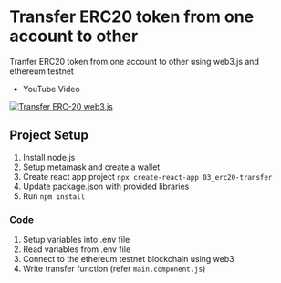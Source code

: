 # Transfer ERC20 token from one account to other

Tranfer ERC20 token from one account to other using web3.js and ethereum testnet

- YouTube Video

[![Transfer ERC-20 web3.js](https://img.youtube.com/vi/DVQaQ0NDCoQ/0.jpg)](https://www.youtube.com/watch?v=DVQaQ0NDCoQ&list=PLf6bwte-_HkIJ2aj4PdUpXHWmJJBoYuvz&index=4)

## Project Setup

1. Install node.js
2. Setup metamask and create a wallet
3. Create react app project `npx create-react-app 03_erc20-transfer`
4. Update package.json with provided libraries
5. Run `npm install`

### Code 

1. Setup variables into .env file
2. Read variables from .env file
3. Connect to the ethereum testnet blockchain using web3
4. Write transfer function (refer `main.component.js`) 


